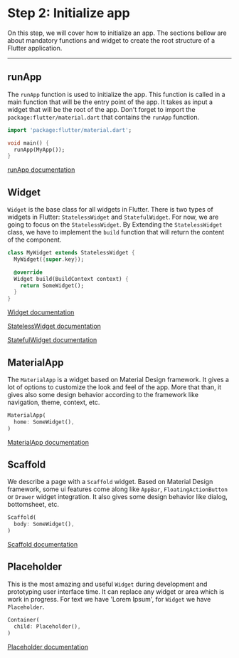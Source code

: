 # Step 2: Initialize app

On this step, we will cover how to initialize an app. 
The sections bellow are about mandatory functions and widget to create the root structure of a Flutter application.

---

## runApp

The `runApp` function is used to initialize the app.
This function is called in a main function that will be the entry point of the app.
It takes as input a widget that will be the root of the app.
Don't forget to import the `package:flutter/material.dart` that contains the `runApp` function.

```dart
import 'package:flutter/material.dart';

void main() {
  runApp(MyApp());
}
```

[runApp documentation](https://api.flutter.dev/flutter/widgets/runApp.html)


## Widget

`Widget` is the base class for all widgets in Flutter.
There is two types of widgets in Flutter: `StatelessWidget` and `StatefulWidget`.
For now, we are going to focus on the `StatelessWidget`.
By Extending the `StatelessWidget` class, we have to implement the `build` function that will return the content of the component.

```dart
class MyWidget extends StatelessWidget {
  MyWidget({super.key});

  @override
  Widget build(BuildContext context) {
    return SomeWidget();
  }
}
```

[Widget documentation](https://api.flutter.dev/flutter/widgets/Widget-class.html)

[StatelessWidget documentation](https://api.flutter.dev/flutter/widgets/StatelessWidget-class.html)

[StatefulWidget documentation](https://api.flutter.dev/flutter/widgets/StatefulWidget-class.html)

## MaterialApp

The `MaterialApp` is a widget based on Material Design framework.
It gives a lot of options to customize the look and feel of the app.
More that than, it gives also some design behavior according to the framework like navigation, theme, context, etc.

```dart
MaterialApp(
  home: SomeWidget(),
)
```

[MaterialApp documentation](https://api.flutter.dev/flutter/material/MaterialApp-class.html)

## Scaffold

We describe a page with a `Scaffold` widget. 
Based on Material Design framework, some ui features come along like `AppBar`, `FloatingActionButton` or `Drawer` widget integration. 
It also gives some design behavior like dialog, bottomsheet, etc.

```dart
Scaffold(
  body: SomeWidget(),
)
```

[Scaffold documentation](https://api.flutter.dev/flutter/material/Scaffold-class.html)

## Placeholder

This is the most amazing and useful `Widget` during development and prototyping user interface time.
It can replace any widget or area which is work in progress.
For text we have 'Lorem Ipsum', for `Widget` we have `Placeholder`.


```dart
Container(
  child: Placeholder(),
)
```

[Placeholder documentation](https://api.flutter.dev/flutter/widgets/Placeholder-class.html)